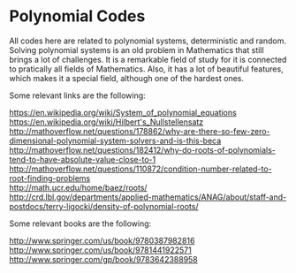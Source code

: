 # Polynomial Codes

All codes here are related to polynomial systems, deterministic and random. Solving polynomial systems is an old problem in Mathematics that still brings a lot of challenges. It is a remarkable field of study for it is connected to pratically all fields of Mathematics. Also, it has a lot of beautiful features, which makes it a special field, although one of the hardest ones.<br />

Some relevant links are the following:<br />

https://en.wikipedia.org/wiki/System_of_polynomial_equations<br />
https://en.wikipedia.org/wiki/Hilbert's_Nullstellensatz<br />
http://mathoverflow.net/questions/178862/why-are-there-so-few-zero-dimensional-polynomial-system-solvers-and-is-this-beca<br />
http://mathoverflow.net/questions/182412/why-do-roots-of-polynomials-tend-to-have-absolute-value-close-to-1<br />
http://mathoverflow.net/questions/110872/condition-number-related-to-root-finding-problems<br />
http://math.ucr.edu/home/baez/roots/<br />
http://crd.lbl.gov/departments/applied-mathematics/ANAG/about/staff-and-postdocs/terry-ligocki/density-of-polynomial-roots/<br />

Some relevant books are the following:

http://www.springer.com/us/book/9780387982816<br />
http://www.springer.com/us/book/9781441922571<br />
http://www.springer.com/gp/book/9783642388958
